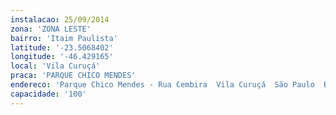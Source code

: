 ```yaml
---
instalacao: 25/09/2014
zona: 'ZONA LESTE'
bairro: 'Itaim Paulista'
latitude: '-23.5068402'
longitude: '-46.429165'
local: 'Vila Curuçá'
praca: 'PARQUE CHICO MENDES'
endereco: 'Parque Chico Mendes - Rua Cembira  Vila Curuçá  São Paulo  Brasil'
capacidade: '100'
---
```

